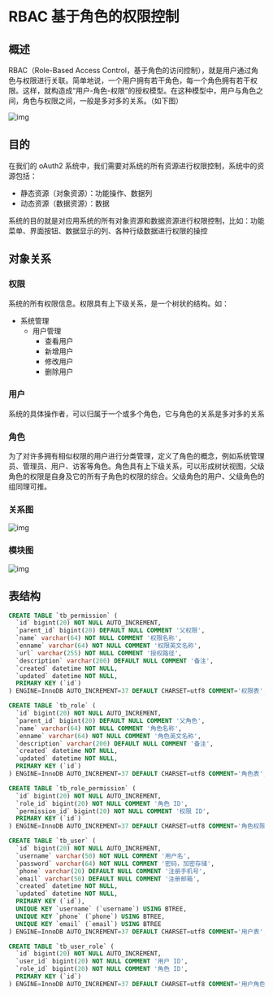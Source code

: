 # RBAC 基于角色的权限控制

## 概述

RBAC（Role-Based Access Control，基于角色的访问控制），就是用户通过角色与权限进行关联。简单地说，一个用户拥有若干角色，每一个角色拥有若干权限。这样，就构造成“用户-角色-权限”的授权模型。在这种模型中，用户与角色之间，角色与权限之间，一般是多对多的关系。（如下图）

![img](https://www.funtl.com/assets1/Lusifer_2019040416220001.png)

## 目的

在我们的 oAuth2 系统中，我们需要对系统的所有资源进行权限控制，系统中的资源包括：

- 静态资源（对象资源）：功能操作、数据列
- 动态资源（数据资源）：数据

系统的目的就是对应用系统的所有对象资源和数据资源进行权限控制，比如：功能菜单、界面按钮、数据显示的列、各种行级数据进行权限的操控

## 对象关系

### 权限

系统的所有权限信息。权限具有上下级关系，是一个树状的结构。如：

- 系统管理
  - 用户管理
    - 查看用户
    - 新增用户
    - 修改用户
    - 删除用户

### 用户

系统的具体操作者，可以归属于一个或多个角色，它与角色的关系是多对多的关系

### 角色

为了对许多拥有相似权限的用户进行分类管理，定义了角色的概念，例如系统管理员、管理员、用户、访客等角色。角色具有上下级关系，可以形成树状视图，父级角色的权限是自身及它的所有子角色的权限的综合。父级角色的用户、父级角色的组同理可推。

### 关系图

![img](https://www.funtl.com/assets1/Lusifer_2019040416220002.png)

### 模块图

![img](https://www.funtl.com/assets1/Lusifer_2019040417150001.png)

## 表结构

```sql
CREATE TABLE `tb_permission` (
  `id` bigint(20) NOT NULL AUTO_INCREMENT,
  `parent_id` bigint(20) DEFAULT NULL COMMENT '父权限',
  `name` varchar(64) NOT NULL COMMENT '权限名称',
  `enname` varchar(64) NOT NULL COMMENT '权限英文名称',
  `url` varchar(255) NOT NULL COMMENT '授权路径',
  `description` varchar(200) DEFAULT NULL COMMENT '备注',
  `created` datetime NOT NULL,
  `updated` datetime NOT NULL,
  PRIMARY KEY (`id`)
) ENGINE=InnoDB AUTO_INCREMENT=37 DEFAULT CHARSET=utf8 COMMENT='权限表';

CREATE TABLE `tb_role` (
  `id` bigint(20) NOT NULL AUTO_INCREMENT,
  `parent_id` bigint(20) DEFAULT NULL COMMENT '父角色',
  `name` varchar(64) NOT NULL COMMENT '角色名称',
  `enname` varchar(64) NOT NULL COMMENT '角色英文名称',
  `description` varchar(200) DEFAULT NULL COMMENT '备注',
  `created` datetime NOT NULL,
  `updated` datetime NOT NULL,
  PRIMARY KEY (`id`)
) ENGINE=InnoDB AUTO_INCREMENT=37 DEFAULT CHARSET=utf8 COMMENT='角色表';

CREATE TABLE `tb_role_permission` (
  `id` bigint(20) NOT NULL AUTO_INCREMENT,
  `role_id` bigint(20) NOT NULL COMMENT '角色 ID',
  `permission_id` bigint(20) NOT NULL COMMENT '权限 ID',
  PRIMARY KEY (`id`)
) ENGINE=InnoDB AUTO_INCREMENT=37 DEFAULT CHARSET=utf8 COMMENT='角色权限表';

CREATE TABLE `tb_user` (
  `id` bigint(20) NOT NULL AUTO_INCREMENT,
  `username` varchar(50) NOT NULL COMMENT '用户名',
  `password` varchar(64) NOT NULL COMMENT '密码，加密存储',
  `phone` varchar(20) DEFAULT NULL COMMENT '注册手机号',
  `email` varchar(50) DEFAULT NULL COMMENT '注册邮箱',
  `created` datetime NOT NULL,
  `updated` datetime NOT NULL,
  PRIMARY KEY (`id`),
  UNIQUE KEY `username` (`username`) USING BTREE,
  UNIQUE KEY `phone` (`phone`) USING BTREE,
  UNIQUE KEY `email` (`email`) USING BTREE
) ENGINE=InnoDB AUTO_INCREMENT=37 DEFAULT CHARSET=utf8 COMMENT='用户表';

CREATE TABLE `tb_user_role` (
  `id` bigint(20) NOT NULL AUTO_INCREMENT,
  `user_id` bigint(20) NOT NULL COMMENT '用户 ID',
  `role_id` bigint(20) NOT NULL COMMENT '角色 ID',
  PRIMARY KEY (`id`)
) ENGINE=InnoDB AUTO_INCREMENT=37 DEFAULT CHARSET=utf8 COMMENT='用户角色表';
```